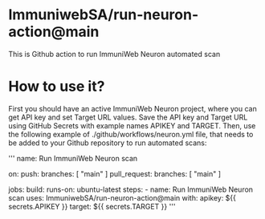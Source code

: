 # ImmuniwebSA/run-neuron-action@main

This is Github action to run ImmuniWeb Neuron automated scan

# How to use it?

First you should have an active ImmuniWeb Neuron project, where you can get API key and set Target URL values.
Save the API key and Target URL using GitHub Secrets with example names APIKEY and TARGET.
Then, use the following example of ./github/workflows/neuron.yml file, that needs to be added to your Github repository to run automated scans:

'''
name: Run ImmuniWeb Neuron scan

on:
  push:
    branches: [ "main" ]
  pull_request:
    branches: [ "main" ]

jobs:
  build:
    runs-on: ubuntu-latest
    steps:
      - name: Run ImmuniWeb Neuron scan
        uses: ImmuniwebSA/run-neuron-action@main
        with:
            apikey: ${{ secrets.APIKEY }}
            target: ${{ secrets.TARGET }}
'''
